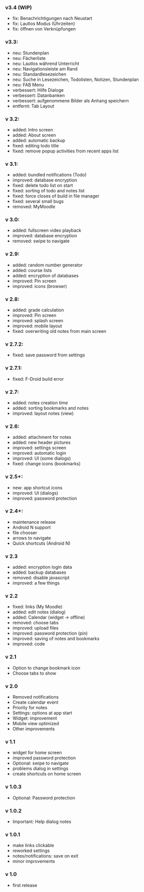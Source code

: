 ### v3.4 (WIP)
- fix: Benachrichtigungen nach Neustart
- fix: Lautlos Modus (Uhrzeiten)
- fix: öffnen von Verknüpfungen

### v3.3:
- neu: Stundenplan
- neu: Fächerliste
- neu: Lautlos während Unterricht
- neu: Navigationsleiste am Rand
- neu: Standardlesezeichen
- neu: Suche in Lesezeichen, Todolisten, Notizen, Stundenplan
- neu: FAB Menu
- verbessert: Hilfe Dialoge
- verbessert: Datanbanken
- verbessert: aufgenommene Bilder als Anhang speichern
- entfernt: Tab Layout

### v 3.2:
- added: Intro screen
- added: About screen
- added: automatic backup
- fixed: editing todo title
- fixed: remove popup activities from recent apps list

### v 3.1:
- added: bundled notifications (Todo)
- improved: database encryption
- fixed: delete todo list on start
- fixed: sorting of todo and notes list
- fixed: force closes of build in file manager
- fixed: several small bugs
- removed: MyMoodle

### v 3.0:
- added: fullscreen video playback
- improved: database encryption
- removed: swipe to navigate

### v 2.9:
- added: random number generator
- added: course lists
- added: encryption of databases
- improved: Pin screen
- improved: icons (browser)

### v 2.8:
- added: grade calculation
- improved: Pin screen
- improved: splash screen
- improved: mobile layout
- fixed: overwriting old notes from main screen

### v 2.7.2:
- fixed: save password from settings

### v 2.7.1:
- fixed: F-Droid build error

### v 2.7:
- added: notes creation time
- added: sorting bookmarks and notes
- improved: layout notes (view)

### v 2.6:
- added: attachment for notes
- added: new header pictures
- improved: settings screen
- improved: automatic login
- improved: UI (some dialogs)
- fixed: change icons (bookmarks)

### v 2.5+:
- new: app shortcut icons
- improved: UI (dialogs)
- improved: password protection

### v 2.4+:
- maintenance release
- Android N support
- file chooser
- arrows to navigate
- Quick shortcuts (Android N)

### v 2.3
- added: encryption login data
- added: backup databases
- removed: disable javascript
- improved: a few things

### v 2.2
- fixed: links (My Moodle)
- added: edit notes (dialog)
- added: Calendar (widget -> offline)
- removed: choose tabs
- improved: upload files
- improved: password protection (pin)
- improved: saving of notes and bookmarks
- improved: code

### v 2.1
- Option to change bookmark icon
- Choose tabs to show

### v 2.0
- Removed notifications
- Create calendar event
- Priority for notes
- Settings: options at app start
- Widget: improvement
- Mobile view optimized
- Other improvements

### v 1.1
- widget for home screen
- improved password protection
- Optional: swipe to navigate
- problems dialog in settings
- create shortcuts on home screen

### v 1.0.3
- Optional: Password protection

### v 1.0.2
- Important: Help dialog notes

### v 1.0.1
- make links clickable
- reworked settings
- notes/notifications: save on exit
- minor improvements

### v 1.0
- first release